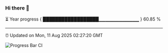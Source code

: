 ### Hi there 👋

⏳ Year progress { ██████████████████▁▁▁▁▁▁▁▁▁▁▁▁ } 60.85 %

---

⏰ Updated on Mon, 11 Aug 2025 02:27:20 GMT

![Progress Bar CI](https://github.com/DhruviPatel157/GitHub-Actions-Demo/workflows/Progress%20Bar%20CI/badge.svg)
